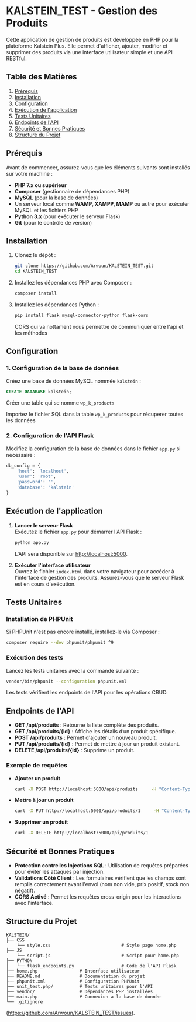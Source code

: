 
# KALSTEIN_TEST - Gestion des Produits

Cette application de gestion de produits est développée en PHP pour la plateforme Kalstein Plus. Elle permet d'afficher, ajouter, modifier et supprimer des produits via une interface utilisateur simple et une API RESTful.

## Table des Matières

1. [Prérequis](#prérequis)
2. [Installation](#installation)
3. [Configuration](#configuration)
4. [Exécution de l'application](#exécution-de-lapplication)
5. [Tests Unitaires](#tests-unitaires)
6. [Endpoints de l'API](#endpoints-de-lapi)
7. [Sécurité et Bonnes Pratiques](#sécurité-et-bonnes-pratiques)
8. [Structure du Projet](#structure-du-projet)


## Prérequis

Avant de commencer, assurez-vous que les éléments suivants sont installés sur votre machine :

- **PHP 7.x ou supérieur**
- **Composer** (gestionnaire de dépendances PHP)
- **MySQL** (pour la base de données)
- Un serveur local comme **WAMP, XAMPP, MAMP** ou autre pour exécuter MySQL et les fichiers PHP
- **Python 3.x** (pour exécuter le serveur Flask)
- **Git** (pour le contrôle de version)

## Installation

1. Clonez le dépôt :

    ```bash
    git clone https://github.com/Arwoun/KALSTEIN_TEST.git
    cd KALSTEIN_TEST
    ```

2. Installez les dépendances PHP avec Composer :

    ```bash
    composer install
    ```

3. Installez les dépendances Python :

    ```bash
    pip install flask mysql-connector-python flask-cors
    ```

    CORS qui va nottament nous permettre de communiquer entre l'api et les méthodes

## Configuration

### 1. Configuration de la base de données

Créez une base de données MySQL nommée `kalstein` :

```sql
CREATE DATABASE kalstein;
```
Créer une table qui se nomme `wp_k_products`

Importez le fichier SQL dans la table `wp_k_products` pour récuperer toutes les données



### 2. Configuration de l'API Flask

Modifiez la configuration de la base de données dans le fichier `app.py` si nécessaire :

```python
db_config = {
    'host': 'localhost',
    'user': 'root',
    'password': '',
    'database': 'kalstein'
}
```

## Exécution de l'application

1. **Lancer le serveur Flask**  
   Exécutez le fichier `app.py` pour démarrer l'API Flask :

    ```bash
    python app.py
    ```

   L'API sera disponible sur [http://localhost:5000](http://localhost:5000).

2. **Exécuter l'interface utilisateur**  
   Ouvrez le fichier `index.html` dans votre navigateur pour accéder à l'interface de gestion des produits. Assurez-vous que le serveur Flask est en cours d'exécution.

## Tests Unitaires

### Installation de PHPUnit

Si PHPUnit n'est pas encore installé, installez-le via Composer :

```bash
composer require --dev phpunit/phpunit ^9
```

### Exécution des tests

Lancez les tests unitaires avec la commande suivante :

```bash
vendor/bin/phpunit --configuration phpunit.xml
```

Les tests vérifient les endpoints de l'API pour les opérations CRUD.

## Endpoints de l'API

- **GET /api/produits** : Retourne la liste complète des produits.
- **GET /api/produits/{id}** : Affiche les détails d’un produit spécifique.
- **POST /api/produits** : Permet d'ajouter un nouveau produit.
- **PUT /api/produits/{id}** : Permet de mettre à jour un produit existant.
- **DELETE /api/produits/{id}** : Supprime un produit.

### Exemple de requêtes

- **Ajouter un produit**

    ```bash
    curl -X POST http://localhost:5000/api/produits     -H "Content-Type: application/json"     -d '{"product_name_fr": "Produit Test", "product_peso_bruto": 10.5, "product_stock_units": 100}'
    ```

- **Mettre à jour un produit**

    ```bash
    curl -X PUT http://localhost:5000/api/produits/1     -H "Content-Type: application/json"     -d '{"product_name_fr": "Produit Test Modifié", "product_peso_bruto": 20.0, "product_stock_units": 150}'
    ```

- **Supprimer un produit**

    ```bash
    curl -X DELETE http://localhost:5000/api/produits/1
    ```

## Sécurité et Bonnes Pratiques

- **Protection contre les Injections SQL** : Utilisation de requêtes préparées pour éviter les attaques par injection.
- **Validations Côté Client** : Les formulaires vérifient que les champs sont remplis correctement avant l'envoi (nom non vide, prix positif, stock non négatif).
- **CORS Activé** : Permet les requêtes cross-origin pour les interactions avec l'interface.

## Structure du Projet

```plaintext
KALSTEIN/
├── CSS
    └── style.css                           # Style page home.php
├── JS
    └── script.js                           # Script pour home.php
├── PYTHON
│   └── flask_endpoints.py                  # Code de l'API Flask
├── home.php                # Interface utilisateur
├── README.md               # Documentation du projet
├── phpunit.xml             # Configuration PHPUnit
├── unit_test.php/          # Tests unitaires pour l'API
├── vendor/                 # Dépendances PHP installées
├── main.php                # Connexion a la base de donnée
└── .gitignore
```

(https://github.com/Arwoun/KALSTEIN_TEST/issues).
